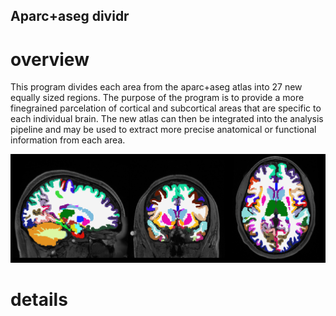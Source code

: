 ## Aparc+aseg dividr

# overview
This program divides each area from the aparc+aseg atlas into 27 new equally sized regions. The purpose of the program is to provide a more finegrained parcelation of cortical and subcortical areas that are specific to each individual brain. The new atlas can then be integrated into the analysis pipeline and may be used to extract more precise anatomical or functional information from each area. 

![hippo](https://github.com/iamnielsjanssen/aparcDividr/blob/master/aparc_dividr_loop.gif)

# details
